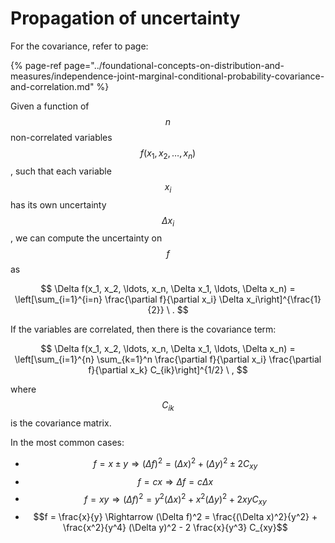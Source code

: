 # Propagation of uncertainty

For the covariance, refer to page:

{% page-ref page="../foundational-concepts-on-distribution-and-measures/independence-joint-marginal-conditional-probability-covariance-and-correlation.md" %}

Given a function of $$n$$ non-correlated variables $$f(x_1, x_2, \ldots, x_n)$$ , such that each variable $$x_i$$ has its own uncertainty $$\Delta x_i$$ , we can compute the uncertainty on $$f$$ as

$$
\Delta f(x_1, x_2, \ldots, x_n, \Delta x_1, \ldots, \Delta x_n)  = \left[\sum_{i=1}^{i=n} \frac{\partial f}{\partial x_i} \Delta x_i\right]^{\frac{1}{2}} \ .
$$

If the variables are correlated, then there is the covariance term:

$$
\Delta f(x_1, x_2, \ldots, x_n, \Delta x_1, \ldots, \Delta x_n) = \left[\sum_{i=1}^{n} \sum_{k=1}^n \frac{\partial f}{\partial x_i} \frac{\partial f}{\partial x_k} C_{ik}\right]^{1/2} \ ,
$$

where $$C_{ik}$$ is the covariance matrix.

In the most common cases:

* $$f = x \pm y \Rightarrow (\Delta f)^2 = (\Delta x)^2 + (\Delta y)^2 \pm 2 C_{xy}$$ 
* $$f = cx \Rightarrow \Delta f = c \Delta x$$ 
* $$f = xy \Rightarrow (\Delta f)^2 = y^2 (\Delta x)^2 + x^2 (\Delta y)^2 + 2 xy C_{xy}$$ 
* $$f = \frac{x}{y} \Rightarrow (\Delta f)^2 = \frac{(\Delta x)^2}{y^2} + \frac{x^2}{y^4} (\Delta y)^2 - 2 \frac{x}{y^3} C_{xy}$$ 



